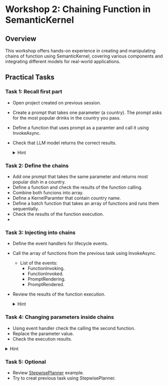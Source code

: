 # Workshop 2: Chaining Function in SemanticKernel

## Overview
This workshop offers hands-on experience in creating and manipulating chains of function using SemanticKernel, covering various components and integrating different models for real-world applications.

## Practical Tasks

### Task 1: Recall first part
- Open project created on previous session.
- Create a prompt that takes one parameter (a country). The prompt asks for the most popular drinks in the country you pass.
- Define a function that uses prompt as a paramter and call it using InvokeAsync.
- Check that LLM model returns the correct results.

   <details>
     <summary>Hint</summary>
        var result = await kernel.InvokeAsync(functionName, new KernelArguments(contry));
   </details>


### Task 2: Define the chains
- Add one prompt that takes the same parameter and returns most popular dish in a country.
- Define a function and check the results of the function calling.
- Combine both funcions into array.
- Define a KernelParamter that contain country name.
- Define a batch function that takes an array of functions and runs them sequentially.
- Check the results of the function execution.
- 
### Task 3: Injecting into chains
- Define the event handlers for lifecycle events.
- Call the array of functions from the previous task using InvokeAsync.
  - List of the events:
    - FunctionInvoking.
    - FunctionInvoked.
    - PromptRendering.
    - PromptRendered.
- Review the results of the function execution.
   
   <details>
     <summary>Hint</summary>
        kernel.FunctionInvoking += Kernel_FunctionInvoking;  

        void Kernel_FunctionInvoking(object? sender, FunctionInvokingEventArgs e)
        {
            Console.WriteLine($"[FunctionInvoking]: \n\t // {e.Function.Description} \n\t {e.Function.Name} ({string.Join(":", e.Arguments)})");
        }
   </details>

### Task 4: Changing parameters inside chains
- Using event handler check the calling the second function.
- Replace the parameter value.
- Check the execution results.

<details>
  <summary>Hint</summary>
  
- You can use funtion name to check the calling the second function.

</details>

### Task 5: Optional
- Review [StepwisePlanner](https://github.com/microsoft/semantic-kernel/blob/dotnet-1.0.0-rc3/dotnet/samples/KernelSyntaxExamples/Example66_FunctionCallingStepwisePlanner.cs) example.
- Try to creat previous task using StepwisePlanner.